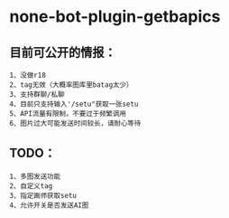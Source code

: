 # none-bot-plugin-getbapics
## 目前可公开的情报：
```
1、没做r18
2、tag无效（大概率图库里batag太少）
3、支持群聊/私聊
4、目前只支持输入'/setu"获取一张setu
5、API流量有限制，不要过于频繁调用
6、图片过大可能发送时间较长，请耐心等待
```
## TODO：
```
1、多图发送功能
2、自定义tag
3、指定画师获取setu
4、允许开关是否发送AI图
```
<!-- 这是一条测试消息 -->
